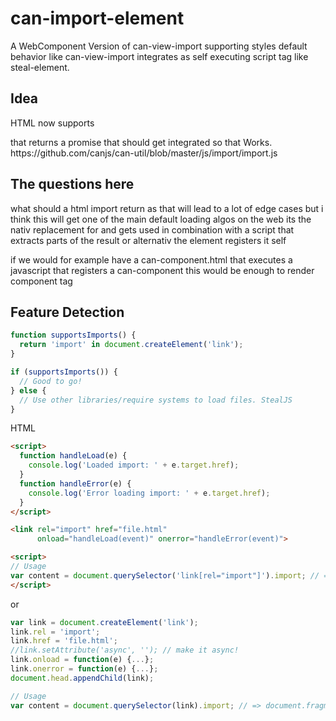 # can-import-element
A WebComponent Version of can-view-import supporting styles default behavior like can-view-import
integrates as self executing script tag like steal-element.


## Idea
HTML now supports
<link rel="import"> that returns a promise that should get integrated so that
<can-import from="*.html">Works.</can-import>
https://github.com/canjs/can-util/blob/master/js/import/import.js

## The questions here 
what should a html import return as that will lead to a lot of edge cases but i think this will get one of the main default loading algos on the web its the nativ replacement for <can-import> and gets used in combination with a script that extracts parts of the result or alternativ the element registers it self 

if we would for example have a can-component.html that executes a javascript that registers a can-component this would be enough to render component tag

## Feature Detection
```js
function supportsImports() {
  return 'import' in document.createElement('link');
}

if (supportsImports()) {
  // Good to go!
} else {
  // Use other libraries/require systems to load files. StealJS
}
```


HTML
```html
<script>
  function handleLoad(e) {
    console.log('Loaded import: ' + e.target.href);
  }
  function handleError(e) {
    console.log('Error loading import: ' + e.target.href);
  }
</script>

<link rel="import" href="file.html"
      onload="handleLoad(event)" onerror="handleError(event)">

<script>
// Usage
var content = document.querySelector('link[rel="import"]').import; // => document.fragment
</script>
```


or

```js
var link = document.createElement('link');
link.rel = 'import';
link.href = 'file.html';
//link.setAttribute('async', ''); // make it async!
link.onload = function(e) {...};
link.onerror = function(e) {...};
document.head.appendChild(link);

// Usage
var content = document.querySelector(link).import; // => document.fragment
```

